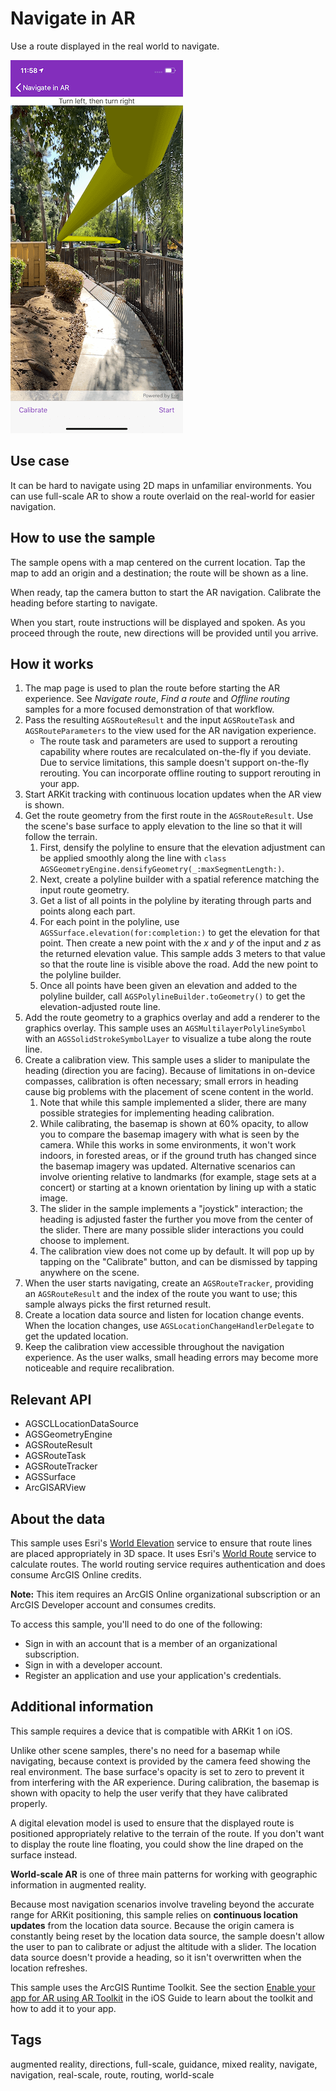 # Navigate in AR

Use a route displayed in the real world to navigate.

![Image of Navigate in AR](navigate-ar.png)

## Use case

It can be hard to navigate using 2D maps in unfamiliar environments. You can use full-scale AR to show a route overlaid on the real-world for easier navigation.

## How to use the sample

The sample opens with a map centered on the current location. Tap the map to add an origin and a destination; the route will be shown as a line.

When ready, tap the camera button to start the AR navigation. Calibrate the heading before starting to navigate.

When you start, route instructions will be displayed and spoken. As you proceed through the route, new directions will be provided until you arrive.

## How it works

1. The map page is used to plan the route before starting the AR experience. See *Navigate route*, *Find a route* and *Offline routing* samples for a more focused demonstration of that workflow.
2. Pass the resulting `AGSRouteResult` and the input `AGSRouteTask` and `AGSRouteParameters` to the view used for the AR navigation experience.
    * The route task and parameters are used to support a rerouting capability where routes are recalculated on-the-fly if you deviate. Due to service limitations, this sample doesn't support on-the-fly rerouting. You can incorporate offline routing to support rerouting in your app.
3. Start ARKit tracking with continuous location updates when the AR view is shown.
4. Get the route geometry from the first route in the `AGSRouteResult`. Use the scene's base surface to apply elevation to the line so that it will follow the terrain.
    1. First, densify the polyline to ensure that the elevation adjustment can be applied smoothly along the line with `class AGSGeometryEngine.densifyGeometry(_:maxSegmentLength:)`.
    2. Next, create a polyline builder with a spatial reference matching the input route geometry.
    3. Get a list of all points in the polyline by iterating through parts and points along each part.
    4. For each point in the polyline, use `AGSSurface.elevation(for:completion:)` to get the elevation for that point. Then create a new point with the *x* and *y* of the input and *z* as the returned elevation value. This sample adds 3 meters to that value so that the route line is visible above the road. Add the new point to the polyline builder.
    5. Once all points have been given an elevation and added to the polyline builder, call `AGSPolylineBuilder.toGeometry()` to get the elevation-adjusted route line.
5. Add the route geometry to a graphics overlay and add a renderer to the graphics overlay. This sample uses an `AGSMultilayerPolylineSymbol` with an `AGSSolidStrokeSymbolLayer` to visualize a tube along the route line.
6. Create a calibration view. This sample uses a slider to manipulate the heading (direction you are facing). Because of limitations in on-device compasses, calibration is often necessary; small errors in heading cause big problems with the placement of scene content in the world.
    1. Note that while this sample implemented a slider, there are many possible strategies for implementing heading calibration.
    2. While calibrating, the basemap is shown at 60% opacity, to allow you to compare the basemap imagery with what is seen by the camera. While this works in some environments, it won't work indoors, in forested areas, or if the ground truth has changed since the basemap imagery was updated. Alternative scenarios can involve orienting relative to landmarks (for example, stage sets at a concert) or starting at a known orientation by lining up with a static image.
    3. The slider in the sample implements a "joystick" interaction; the heading is adjusted faster the further you move from the center of the slider. There are many possible slider interactions you could choose to implement.
    4. The calibration view does not come up by default. It will pop up by tapping on the "Calibrate" button, and can be dismissed by tapping anywhere on the scene.
7. When the user starts navigating, create an `AGSRouteTracker`, providing an `AGSRouteResult` and the index of the route you want to use; this sample always picks the first returned result.
8. Create a location data source and listen for location change events. When the location changes, use `AGSLocationChangeHandlerDelegate` to get the updated location.
9. Keep the calibration view accessible throughout the navigation experience. As the user walks, small heading errors may become more noticeable and require recalibration.

## Relevant API

* AGSCLLocationDataSource
* AGSGeometryEngine
* AGSRouteResult
* AGSRouteTask
* AGSRouteTracker
* AGSSurface
* ArcGISARView

## About the data

This sample uses Esri's [World Elevation](https://elevation3d.arcgis.com/arcgis/rest/services/WorldElevation3D/Terrain3D/ImageServer) service to ensure that route lines are placed appropriately in 3D space. It uses Esri's [World Route](https://www.arcgis.com/home/item.html?id=1feb41652c5c4bd2ba5c60df2b4ea2c4) service to calculate routes. The world routing service requires authentication and does consume ArcGIS Online credits.

**Note:** This item requires an ArcGIS Online organizational subscription or an ArcGIS Developer account and consumes credits.

To access this sample, you'll need to do one of the following:

* Sign in with an account that is a member of an organizational subscription.
* Sign in with a developer account.
* Register an application and use your application's credentials.

## Additional information

This sample requires a device that is compatible with ARKit 1 on iOS.

Unlike other scene samples, there's no need for a basemap while navigating, because context is provided by the camera feed showing the real environment. The base surface's opacity is set to zero to prevent it from interfering with the AR experience. During calibration, the basemap is shown with opacity to help the user verify that they have calibrated properly.

A digital elevation model is used to ensure that the displayed route is positioned appropriately relative to the terrain of the route. If you don't want to display the route line floating, you could show the line draped on the surface instead.

**World-scale AR** is one of three main patterns for working with geographic information in augmented reality.

Because most navigation scenarios involve traveling beyond the accurate range for ARKit positioning, this sample relies on **continuous location updates** from the location data source. Because the origin camera is constantly being reset by the location data source, the sample doesn't allow the user to pan to calibrate or adjust the altitude with a slider. The location data source doesn't provide a heading, so it isn't overwritten when the location refreshes.

This sample uses the ArcGIS Runtime Toolkit. See the section [Enable your app for AR using AR Toolkit](https://developers.arcgis.com/ios/latest/swift/guide/display-scenes-in-augmented-reality.htm) in the iOS Guide to learn about the toolkit and how to add it to your app.

## Tags

augmented reality, directions, full-scale, guidance, mixed reality, navigate, navigation, real-scale, route, routing, world-scale

